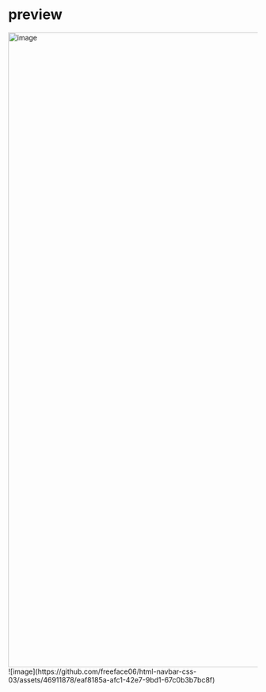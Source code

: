 # preview
<img width="1280" alt="image" src="https://github.com/freeface06/html-navbar-css-03/assets/46911878/1a0d64d6-2141-4858-ad2a-f784ff8bd3a3">
![image](https://github.com/freeface06/html-navbar-css-03/assets/46911878/eaf8185a-afc1-42e7-9bd1-67c0b3b7bc8f)

